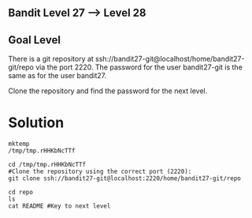 ## Bandit Level 27 --> Level 28

## Goal Level 
There is a git repository at ssh://bandit27-git@localhost/home/bandit27-git/repo via the port 2220. The password for the user bandit27-git is the same as for the user bandit27.

Clone the repository and find the password for the next level.

# Solution 
```
mktemp
/tmp/tmp.rHHKbNcTTf

cd /tmp/tmp.rHHKbNcTTf
#Clone the repository using the correct port (2220):
git clone ssh://bandit27-git@localhost:2220/home/bandit27-git/repo

cd repo
ls
cat README #Key to next level
```
